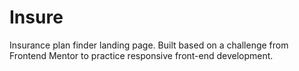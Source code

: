 # Insure
Insurance plan finder landing page. Built based on a challenge from Frontend Mentor to practice responsive front-end development.
